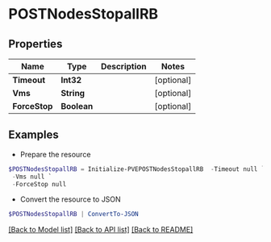# POSTNodesStopallRB
## Properties

Name | Type | Description | Notes
------------ | ------------- | ------------- | -------------
**Timeout** | **Int32** |  | [optional] 
**Vms** | **String** |  | [optional] 
**ForceStop** | **Boolean** |  | [optional] 

## Examples

- Prepare the resource
```powershell
$POSTNodesStopallRB = Initialize-PVEPOSTNodesStopallRB  -Timeout null `
 -Vms null `
 -ForceStop null
```

- Convert the resource to JSON
```powershell
$POSTNodesStopallRB | ConvertTo-JSON
```

[[Back to Model list]](../README.md#documentation-for-models) [[Back to API list]](../README.md#documentation-for-api-endpoints) [[Back to README]](../README.md)

